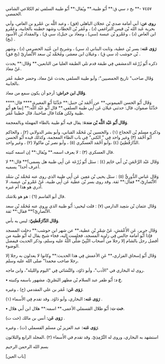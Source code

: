 ٧٤٥٧ -** بخ د سي ق:** أَبُو ظبية،** ويُقال:** أَبُو طيبة السلفي ثم الكلاعي الشامي الحمصي.

**روى عن:** أبي أمامة صدي بْن عجلان الباهلي (فق) ، وعبد اللَّه بن عَمْرو بن العاص، وأبي بحرية عَبد الله بْن قيس التراغمي (د) ، وعُمَر بْن الخطاب وشهد خطبته بالجابية، وعَمْرو ابن العاص (د) ، وعَمْرو بْن عبسة (سي) ، ومعاذ بن جبل(د سي ق) ، والمقداد بْن الأسود (بخ) .

**رَوَى عَنه:** بسر بْن عطية، وثابت البناني (د سي) ، وشريح ابن عُبَيد الحضرمي (د) ، وشهر بْن حوشب (د سي ق) ، وغيلان ابن معشر، ومُحَمَّد بْن سعد الأَنْصارِيّ (بخ فق) .

ذكره أَبُو زُرْعَة الدمشقي فِي طبقة قدم تلي الطبقة العليا من التابعين،** وَقَال:** يحدث عَنْ معاذ.

وَقَال صاحب" تاريخ الحمصيين": وأبو طيبة السلفي يحدث عَنْ معاذ، وحضر خطبة عُمَر بالجابية.

**وَقَال ابن خراش:** أرجو أن يكون سمع من معاذ.

وَقَال أَبُو الحسن الميموني،** عن أَحْمَد بْن حنبل:** حَدَّثَنَا أَبُو المغيرة،**** قال:**** حَدَّثَنَا صفوان، قال: حدثني غيلان عَن أَبِي طيبة السلفي.** قال أَبُو عَبْد اللَّه:** إنما هو أَبُو ظبية ولكن هكذا قال صاحبنا، قال خطبنا عُمَر.

**وَقَال أَبُو عَبْد اللَّه بْن مندة:** يقال فيه أَبُو طيبة بالطاء المهملة وبالمعجمة.

وذكره مسلم بْن الحجاج (١) ، والحسين بْن مُحَمَّد القباني، وأبو بشر الدولابي (٢) ، والحاكم أَبُو أَحْمَد (٣) وغير واحد فِي " الكنى" فِي باب الظاء المعجمة، وكذلك قيده أَبُو الحسن الدَّارَقُطنِيّ (٤) ،وأبو أَحْمَد العسكري (٥) ، وأبو نصر بْن ماكولا (٢) ، وغير واحد.

قال العسكري (٣) : لا يعرف اسمه،** ويُقال:** إن اسمه كنيته.

وَقَال عَبْد الرَّحْمَنِ بْن أَبي حَاتِم (٤) : سئل أَبُو زُرْعَة عَن أَبِي ظبية هل يسمى؟** قال:** لا أعرف أحدا" يسميه.

وَقَال عَباس الدُّورِيُّ (٥) : سئل يحيى بْن مَعِين عَن أَبِي ظبية الذي روى عنه مُحَمَّد بْن سَعْد الأَنْصارِيّ،** فقال:** ثقة. وقد روى بسر بْن عطية عَن أَبِي ظبية، عَنْ عَمْرو بْن عبسة، لا أدري هو هذا أم غيره.

قال أبو القاسم (٦) : هو هو بلاشك.

وَقَال عثمان بْن سَعِيد الدارمي (٧) : قلت ليحيى: أَبُو ظبية الذي يروي عنه مُحَمَّد بْن سعد الأَنْصارِيّ؟** فقال:** ثقة.

**وَقَال الدَّارَقُطنِيّ:** ليس به بأس.

وَقَال جرير، عَنِ الأَعْمَشِ، عَنْ شِمْرِ بْنِ عطية،** عن شهر ابن حوشب:** دخلت المسجد فإذا أَبُو أمامة جالس فِي زاوية المسجد، فجلست إليه، فجاء شيخ يقال له أَبُو ظبية من أفضل رجل بالشام إلا رجلا من أصحاب النَّبِيّ صَلَّى اللَّهُ عليه وسلم، وذكر الحديث فيفضل الوضوء.

وَقَال أَبُو إسحاق الفزاري،** عَنِ الأعمش فِي هذا الحديث:** وكانوا لا يعدلون به رجلا إلا رجلا صاحب محمدا" صلى الله عليه وسلم.

روى له البخاري في "الأدب"، وأبو دَاوُد، والنَّسَائي فِي "اليوم والليلة"، وابن ماجه.

**• خ د:** أَبُو ظفر عبد السلام بْن مطهر البَصْرِيّ، مشهور باسمه وكنيته.

**رَوَى عَن:** عُمَر بن علي المقدمي (خ) ، وغيره.

**رَوَى عَنه:** البخاري، وأبو دَاوُد. وقد تقدم فِي الأَسماء (١) .

**• خت ت:** أَبُو ظلال القسملي الأعمى،** اسمه:** هلال ابن أَبي هلال.

**رَوَى عَن:** أنس بن مالك (خت ت) .

**رَوَى عَنه:** عبد العزيز بْن مسلم القسملي (ت) ، وغيره.

استشهد به البخاري، وروى له التِّرْمِذِيّ. وقد تقدم في الأَسماء (٢) .المجلد الرابع والثلاثون

بسم الله الرحمن الرحيم

[باب العين]